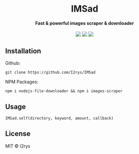 <h1 align="center">IMSad</h1>
<h4 align="center">Fast & powerful images scraper & downloader</h4>
<p align="center">
	<a href="https://github.com/I2rys/IMSad/blob/main/LICENSE"><img src="https://img.shields.io/github/license/I2rys/IMSad?style=flat-square"></img></a>
	<a href="https://github.com/I2rys/IMSad/issues"><img src="https://img.shields.io/github/issues/I2rys/IMSad.svg"></img></a>
	<a href="https://nodejs.org/"><img src="https://img.shields.io/badge/-Nodejs-green?style=flat-square&logo=Node.js"></img></a>
</p>


## Installation
Github:

    git clone https://github.com/I2rys/IMSad

NPM Packages:

    npm i nodejs-file-downloader && npm i images-scraper
    
## Usage

    IMSad.self(directory, keyword, amount, callback)

## License
MIT © I2rys
